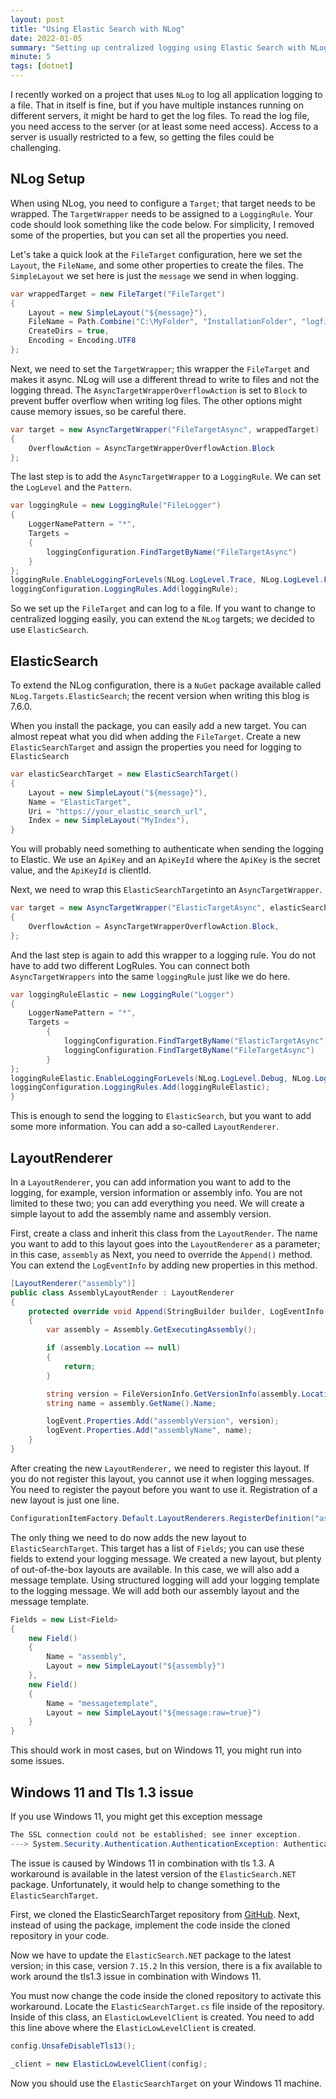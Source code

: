```yaml
---
layout: post
title: "Using Elastic Search with NLog"
date: 2022-01-05
summary: "Setting up centralized logging using Elastic Search with NLog in .NET"
minute: 5
tags: [dotnet]
---
```


I recently worked on a project that uses `NLog` to log all application logging to a file. That in itself is fine, but if you have multiple instances running on different servers, it might be hard to get the log files. To read the log file, you need access to the server (or at least some need access). Access to a server is usually restricted to a few, so getting the files could be challenging. 

## NLog Setup

When using NLog, you need to configure a `Target`; that target needs to be wrapped. The `TargetWrapper` needs to be assigned to a `LoggingRule`. Your code should look something like the code below. For simplicity, I removed some of the properties, but you can set all the properties you need. 

Let's take a quick look at the `FileTarget` configuration, here we set the `Layout`, the `FileName`, and some other properties to create the files. The `SimpleLayout` we set here is just the `message` we send in when logging. 

```csharp
var wrappedTarget = new FileTarget("FileTarget")
{
    Layout = new SimpleLayout("${message}"),
    FileName = Path.Combine("C:\MyFolder", "InstallationFolder", "logfile.txt"),
    CreateDirs = true,
    Encoding = Encoding.UTF8
};
```
Next, we need to set the `TargetWrapper`; this wrapper the `FileTarget` and makes it async. NLog will use a different thread to write to files and not the logging thread. The `AsyncTargetWrapperOverflowAction` is set to `Block` to prevent buffer overflow when writing log files. The other options might cause memory issues, so be careful there. 

```csharp
var target = new AsyncTargetWrapper("FileTargetAsync", wrappedTarget)
{
    OverflowAction = AsyncTargetWrapperOverflowAction.Block
};
```

The last step is to add the `AsyncTargetWrapper` to a `LoggingRule`. We can set the `LogLevel` and the `Pattern`.

```csharp
var loggingRule = new LoggingRule("FileLogger")
{
    LoggerNamePattern = "*",
    Targets =
    {
        loggingConfiguration.FindTargetByName("FileTargetAsync")
    }
};
loggingRule.EnableLoggingForLevels(NLog.LogLevel.Trace, NLog.LogLevel.Fatal);
loggingConfiguration.LoggingRules.Add(loggingRule);
```

So we set up the `FileTarget` and can log to a file. If you want to change to centralized logging easily, you can extend the `NLog` targets; we decided to use `ElasticSearch`.

## ElasticSearch

To extend the NLog configuration, there is a `NuGet` package available called `NLog.Targets.ElasticSearch`; the recent version when writing this blog is 7.6.0. 

When you install the package, you can easily add a new target. You can almost repeat what you did when adding the `FileTarget`. Create a new `ElasticSearchTarget` and assign the properties you need for logging to `ElasticSearch`

```csharp
var elasticSearchTarget = new ElasticSearchTarget()
{
    Layout = new SimpleLayout("${message}"),
    Name = "ElasticTarget",
    Uri = "https://your_elastic_search_url",
    Index = new SimpleLayout("MyIndex"),
}
```

You will probably need something to authenticate when sending the logging to Elastic. We use an `ApiKey` and an `ApiKeyId` where the `ApiKey` is the secret value, and the `ApiKeyId` is clientId.

Next, we need to wrap this `ElasticSearchTarget`into an `AsyncTargetWrapper`. 

```csharp
var target = new AsyncTargetWrapper("ElasticTargetAsync", elasticSearchTarget)
{
    OverflowAction = AsyncTargetWrapperOverflowAction.Block,
};
```

And the last step is again to add this wrapper to a logging rule. You do not have to add two different LogRules. You can connect both `AsyncTargetWrappers` into the same `loggingRule` just like we do here. 

```csharp
var loggingRuleElastic = new LoggingRule("Logger")
{
    LoggerNamePattern = "*",
    Targets =
        {
            loggingConfiguration.FindTargetByName("ElasticTargetAsync"),
            loggingConfiguration.FindTargetByName("FileTargetAsync")
        }
};
loggingRuleElastic.EnableLoggingForLevels(NLog.LogLevel.Debug, NLog.LogLevel.Fatal);
loggingConfiguration.LoggingRules.Add(loggingRuleElastic);
}
```

This is enough to send the logging to `ElasticSearch`, but you want to add some more information. You can add a so-called `LayoutRenderer`.

## LayoutRenderer

In a `LayoutRenderer`, you can add information you want to add to the logging, for example, version information or assembly info. You are not limited to these two; you can add everything you need. We will create a simple layout to add the assembly name and assembly version.

First, create a class and inherit this class from the `LayoutRender`. The name you want to add to this layout goes into the `LayoutRenderer` as a parameter; in this case, `assembly` as Next, you need to override the `Append()` method. You can extend the `LogEventInfo` by adding new properties in this method.

```csharp
[LayoutRenderer("assembly")]
public class AssemblyLayoutRender : LayoutRenderer
{
    protected override void Append(StringBuilder builder, LogEventInfo logEvent)
    {
        var assembly = Assembly.GetExecutingAssembly();

        if (assembly.Location == null)
        {
            return;
        }

        string version = FileVersionInfo.GetVersionInfo(assembly.Location).ProductVersion;
        string name = assembly.GetName().Name;

        logEvent.Properties.Add("assemblyVersion", version);
        logEvent.Properties.Add("assemblyName", name);
    }
}
```

After creating the new `LayoutRenderer,` we need to register this layout. If you do not register this layout, you cannot use it when logging messages. You need to register the payout before you want to use it. Registration of a new layout is just one line. 

```csharp
ConfigurationItemFactory.Default.LayoutRenderers.RegisterDefinition("assembly", typeof(AssemblyLayoutRender));
```

The only thing we need to do now adds the new layout to `ElasticSearchTarget`. This target has a list of `Fields`; you can use these fields to extend your logging message. We created a new layout, but plenty of out-of-the-box layouts are available. In this case, we will also add a message template. Using structured logging will add your logging template to the logging message. We will add both our assembly layout and the message template.

```csharp
Fields = new List<Field>
{
    new Field()
    {
        Name = "assembly",
        Layout = new SimpleLayout("${assembly}")
    },
    new Field()
    {
        Name = "messagetemplate",
        Layout = new SimpleLayout("${message:raw=true}")
    }
}
```
This should work in most cases, but on Windows 11, you might run into some issues.
                
## Windows 11 and Tls 1.3 issue

If you use Windows 11, you might get this exception message

```csharp
The SSL connection could not be established; see inner exception.
---> System.Security.Authentication.AuthenticationException: Authentication failed because the remote party sent a TLS alert: 'HandshakeFailure'.
```

The issue is caused by Windows 11 in combination with tls 1.3. A workaround is available in the latest version of the `ElasticSearch.NET` package. Unfortunately, it would help to change something to the `ElasticSearchTarget`. 

First, we cloned the ElasticSearchTarget repository from <a href ="https://github.com/markmcdowell/NLog.Targets.ElasticSearch">GitHub</a>. Next, instead of using the package, implement the code inside the cloned repository in your code. 

Now we have to update the `ElasticSearch.NET` package to the latest version; in this case, version `7.15.2` In this version, there is a fix available to work around the tls1.3 issue in combination with Windows 11. 

You must now change the code inside the cloned repository to activate this workaround. Locate the `ElasticSearchTarget.cs` file inside of the repository. Inside of this class, an `ElasticLowLevelClient` is created. You need to add this line above where the `ElasticLowLevelClient` is created.

```csharp
config.UnsafeDisableTls13();

_client = new ElasticLowLevelClient(config);
``` 

Now you should use the `ElasticSearchTarget` on your Windows 11 machine.
